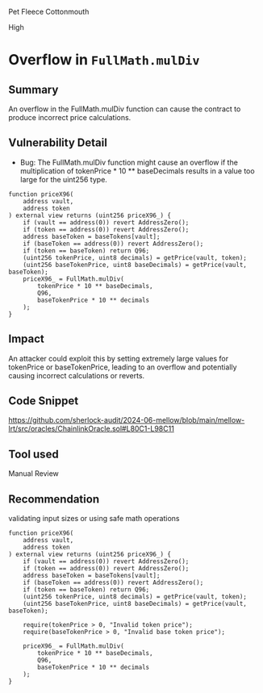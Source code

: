 Pet Fleece Cottonmouth

High

# Overflow in `FullMath.mulDiv`

## Summary
An overflow in the FullMath.mulDiv function can cause the contract to produce incorrect price calculations.

## Vulnerability Detail
- Bug: The FullMath.mulDiv function might cause an overflow if the multiplication of tokenPrice * 10 ** baseDecimals results in a value too large for the uint256 type.
```solidity
function priceX96(
    address vault,
    address token
) external view returns (uint256 priceX96_) {
    if (vault == address(0)) revert AddressZero();
    if (token == address(0)) revert AddressZero();
    address baseToken = baseTokens[vault];
    if (baseToken == address(0)) revert AddressZero();
    if (token == baseToken) return Q96;
    (uint256 tokenPrice, uint8 decimals) = getPrice(vault, token);
    (uint256 baseTokenPrice, uint8 baseDecimals) = getPrice(vault, baseToken);
    priceX96_ = FullMath.mulDiv(
        tokenPrice * 10 ** baseDecimals,
        Q96,
        baseTokenPrice * 10 ** decimals
    );
}
```

## Impact
An attacker could exploit this by setting extremely large values for tokenPrice or baseTokenPrice, leading to an overflow and potentially causing incorrect calculations or reverts.

## Code Snippet
https://github.com/sherlock-audit/2024-06-mellow/blob/main/mellow-lrt/src/oracles/ChainlinkOracle.sol#L80C1-L98C11

## Tool used

Manual Review

## Recommendation
validating input sizes or using safe math operations
```solidity
function priceX96(
    address vault,
    address token
) external view returns (uint256 priceX96_) {
    if (vault == address(0)) revert AddressZero();
    if (token == address(0)) revert AddressZero();
    address baseToken = baseTokens[vault];
    if (baseToken == address(0)) revert AddressZero();
    if (token == baseToken) return Q96;
    (uint256 tokenPrice, uint8 decimals) = getPrice(vault, token);
    (uint256 baseTokenPrice, uint8 baseDecimals) = getPrice(vault, baseToken);

    require(tokenPrice > 0, "Invalid token price");
    require(baseTokenPrice > 0, "Invalid base token price");

    priceX96_ = FullMath.mulDiv(
        tokenPrice * 10 ** baseDecimals,
        Q96,
        baseTokenPrice * 10 ** decimals
    );
}
```